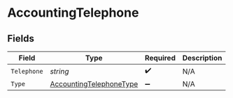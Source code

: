 # AccountingTelephone


## Fields

| Field                                                                         | Type                                                                          | Required                                                                      | Description                                                                   |
| ----------------------------------------------------------------------------- | ----------------------------------------------------------------------------- | ----------------------------------------------------------------------------- | ----------------------------------------------------------------------------- |
| `Telephone`                                                                   | *string*                                                                      | :heavy_check_mark:                                                            | N/A                                                                           |
| `Type`                                                                        | [AccountingTelephoneType](../../Models/Components/AccountingTelephoneType.md) | :heavy_minus_sign:                                                            | N/A                                                                           |